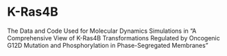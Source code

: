 # K-Ras4B
The Data and Code Used for Molecular Dynamics Simulations in “A Comprehensive View of K-Ras4B Transformations Regulated by Oncogenic G12D Mutation and Phosphorylation in Phase-Segregated Membranes”
